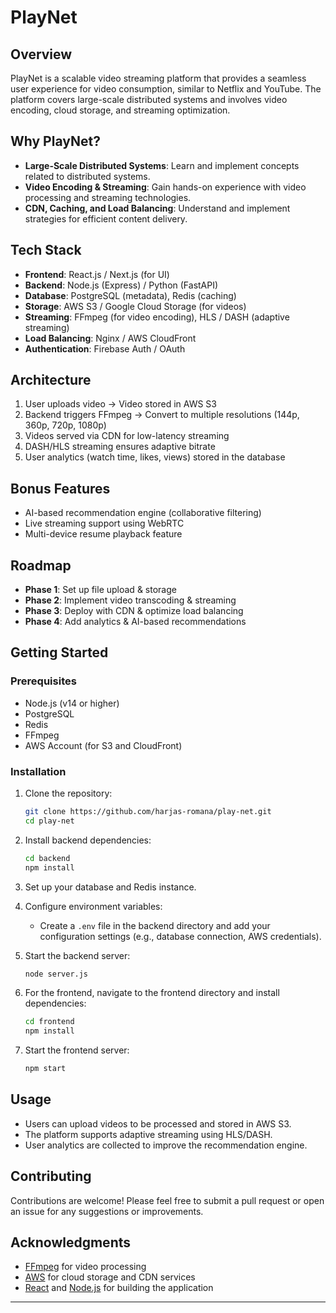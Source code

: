 # PlayNet

## Overview
PlayNet is a scalable video streaming platform that provides a seamless user experience for video consumption, similar to Netflix and YouTube. The platform covers large-scale distributed systems and involves video encoding, cloud storage, and streaming optimization.

## Why PlayNet?
- **Large-Scale Distributed Systems**: Learn and implement concepts related to distributed systems.
- **Video Encoding & Streaming**: Gain hands-on experience with video processing and streaming technologies.
- **CDN, Caching, and Load Balancing**: Understand and implement strategies for efficient content delivery.

## Tech Stack
- **Frontend**: React.js / Next.js (for UI)
- **Backend**: Node.js (Express) / Python (FastAPI)
- **Database**: PostgreSQL (metadata), Redis (caching)
- **Storage**: AWS S3 / Google Cloud Storage (for videos)
- **Streaming**: FFmpeg (for video encoding), HLS / DASH (adaptive streaming)
- **Load Balancing**: Nginx / AWS CloudFront
- **Authentication**: Firebase Auth / OAuth

## Architecture
1. User uploads video → Video stored in AWS S3
2. Backend triggers FFmpeg → Convert to multiple resolutions (144p, 360p, 720p, 1080p)
3. Videos served via CDN for low-latency streaming
4. DASH/HLS streaming ensures adaptive bitrate
5. User analytics (watch time, likes, views) stored in the database

## Bonus Features
- AI-based recommendation engine (collaborative filtering)
- Live streaming support using WebRTC
- Multi-device resume playback feature

## Roadmap
- **Phase 1**: Set up file upload & storage
- **Phase 2**: Implement video transcoding & streaming
- **Phase 3**: Deploy with CDN & optimize load balancing
- **Phase 4**: Add analytics & AI-based recommendations

## Getting Started

### Prerequisites
- Node.js (v14 or higher)
- PostgreSQL
- Redis
- FFmpeg
- AWS Account (for S3 and CloudFront)

### Installation
1. Clone the repository:
   ```bash
   git clone https://github.com/harjas-romana/play-net.git
   cd play-net
   ```

2. Install backend dependencies:
   ```bash
   cd backend
   npm install
   ```

3. Set up your database and Redis instance.

4. Configure environment variables:
   - Create a `.env` file in the backend directory and add your configuration settings (e.g., database connection, AWS credentials).

5. Start the backend server:
   ```bash
   node server.js
   ```

6. For the frontend, navigate to the frontend directory and install dependencies:
   ```bash
   cd frontend
   npm install
   ```

7. Start the frontend server:
   ```bash
   npm start
   ```

## Usage
- Users can upload videos to be processed and stored in AWS S3.
- The platform supports adaptive streaming using HLS/DASH.
- User analytics are collected to improve the recommendation engine.

## Contributing
Contributions are welcome! Please feel free to submit a pull request or open an issue for any suggestions or improvements.


## Acknowledgments
- [FFmpeg](https://ffmpeg.org/) for video processing
- [AWS](https://aws.amazon.com/) for cloud storage and CDN services
- [React](https://reactjs.org/) and [Node.js](https://nodejs.org/) for building the application

---

